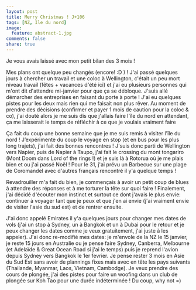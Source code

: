 ```yaml
---
layout: post
title: Merry Christmas ! J+106
tags: [NZ, Ile du nord]
image:
  feature: abstract-1.jpg
comments: false
share: true
---
```


Je vous avais laissé avec mon petit bilan des 3 mois ! 

Mes plans ont quelque peu changés (encore! :D ) ! J'ai passé quelques jours à chercher un travail et une coloc à Wellington, c'était un peu mort niveau travail (fêtes + vacances d'été ici) et j'ai eu plusieurs personnes qui m'ont dit d'attendre mi-janvier pour que ça se débloque. J'suis allé démarcher des entreprises en faisant du porte à porte ! J'ai eu quelques pistes pour les deux mais rien qui me faisait non plus rêver. Au moment de prendre des décisions (confirmer et payer 1 mois de caution pour la coloc & co), j'ai douté alors je me suis dis que j'allais faire l'île du nord en attendant, ça me laisserait le temps de réfléchir à ce que je voulais vraiment faire 

Ça fait du coup une bonne semaine que je me suis remis à visiter l'île du nord ! J’expérimente du coup le voyage en stop (et en bus pour les plus long trajets), j'ai fait des bonnes rencontres ! J'suis donc parti de Wellington vers Napier, puis de Napier à Taupo, j'ai fait le crossing du mont tongariro (Mont Doom dans Lord of the rings !) et je suis là à Rotorua où je me plais bien et ou j'ai passé Noël ! Pour le 31, j'ai prévu un Barbecue sur une plage de Coromandel avec d'autres français rencontré il y'a quelque temps !

Revadrouiller m'a fait du bien, je commençais à avoir un petit coup de blues à attendre des réponses et à me torturer la tête sur quoi faire ! Finalement, j'ai décidé d'écouter mon instinct et surtout ce dont j'avais le plus envie: continuer à voyager tant que je peux et que j'en ai envie (j'ai vraiment envie de visiter l'asie du sud est) et de rentrer ensuite.

J'ai donc appelé Emirates il y'a quelques jours pour changer mes dates de vols (j'ai un stop à Sydney, un à Bangkok et un à Dubai pour le retour et je peux changer les dates comme je veux gratuitement, j'ai juste à les appeler). J'ai donc re-modifié mes dates: je m'envole de la NZ le 15 janvier, je reste 15 jours en Australie ou je pense faire Sydney, Canberra, Melbourne (et Adelaïde & Great Ocean Road si j'ai le temps) puis je reprend l'avion depuis Sydney vers Bangkok le 1er fevrier. Je pense rester 3 mois en Asie du Sud Est sans avoir de plannings fixes mais avec en tête les pays suivants (Thailande, Myanmar, Laos, Vietnam, Cambodge). Je veux prendre des cours de plongée, j'ai des pistes pour faire un woofing dans un club de plongée sur Koh Tao pour une durée indéterminée ! Du coup, why not =)

